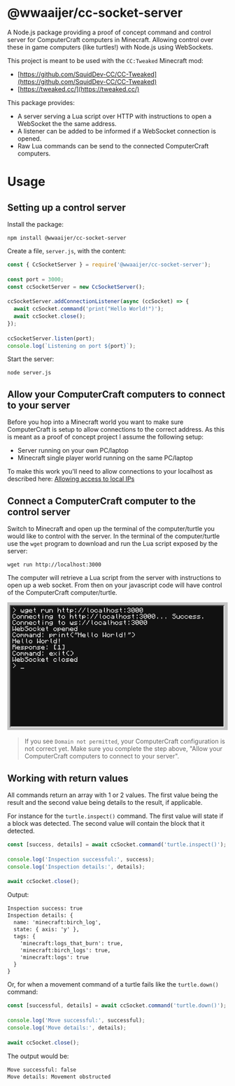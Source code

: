 # @wwaaijer/cc-socket-server
A Node.js package providing a proof of concept command and control server for ComputerCraft computers in Minecraft.
Allowing control over these in game computers (like turtles!) with Node.js using WebSockets.

This project is meant to be used with the `CC:Tweaked` Minecraft mod:

- [https://github.com/SquidDev-CC/CC-Tweaked](https://github.com/SquidDev-CC/CC-Tweaked)
- [https://tweaked.cc/](https://tweaked.cc/)

This package provides:

- A server serving a Lua script over HTTP with instructions to open a WebSocket the the same address.
- A listener can be added to be informed if a WebSocket connection is opened.
- Raw Lua commands can be send to the connected ComputerCraft computers.

# Usage

## Setting up a control server
Install the package:
```
npm install @wwaaijer/cc-socket-server
```

Create a file, `server.js`, with the content:
```js
const { CcSocketServer } = require('@wwaaijer/cc-socket-server');

const port = 3000;
const ccSocketServer = new CcSocketServer();

ccSocketServer.addConnectionListener(async (ccSocket) => {
  await ccSocket.command('print("Hello World!")');
  await ccSocket.close();
});

ccSocketServer.listen(port);
console.log(`Listening on port ${port}`);
```

Start the server:
```
node server.js
```

## Allow your ComputerCraft computers to connect to your server
Before you hop into a Minecraft world you want to make sure ComputerCraft is setup to allow connections to the correct address.
As this is meant as a proof of concept project I assume the following setup:

- Server running on your own PC/laptop
- Minecraft single player world running on the same PC/laptop

To make this work you'll need to allow connections to your localhost as described here:
[Allowing access to local IPs](https://github.com/SquidDev-CC/CC-Tweaked/wiki/Allowing-access-to-local-IPs)

## Connect a ComputerCraft computer to the control server
Switch to Minecraft and open up the terminal of the computer/turtle you would like to control with the server.
In the terminal of the computer/turtle use the `wget` program to download and run the Lua script exposed by the server:
```
wget run http://localhost:3000
```

The computer will retrieve a Lua script from the server with instructions to open up a web socket.
From then on your javascript code will have control of the ComputerCraft computer/turtle.

![alt text](./computer-run-example.png)

> If you see `Domain not permitted`, your ComputerCraft configuration is not correct yet.
> Make sure you complete the step above, "Allow your ComputerCraft computers to connect to your server".

## Working with return values
All commands return an array with 1 or 2 values.
The first value being the result and the second value being details to the result, if applicable.

For instance for the `turtle.inspect()` command.
The first value will state if a block was detected.
The second value will contain the block that it detected.

```js
const [success, details] = await ccSocket.command('turtle.inspect()');

console.log('Inspection successful:', success);
console.log('Inspection details:', details);

await ccSocket.close();
```

Output:

```
Inspection success: true
Inspection details: {
  name: 'minecraft:birch_log',
  state: { axis: 'y' },
  tags: {
    'minecraft:logs_that_burn': true,
    'minecraft:birch_logs': true,
    'minecraft:logs': true
  }
}
```

Or, for when a movement command of a turtle fails like the `turtle.down()` command:

```js
const [successful, details] = await ccSocket.command('turtle.down()');

console.log('Move successful:', successful);
console.log('Move details:', details);

await ccSocket.close();
```

The output would be:

```
Move successful: false
Move details: Movement obstructed
```
